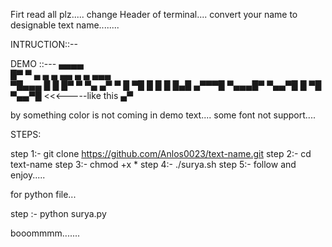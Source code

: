 Firt read all plz.....
change Header of terminal....
convert your name to designable text name........

INTRUCTION::-- 

DEMO ::--- 
  ▄▄▄▄                             
 █▀   ▀ ▄   ▄   ▄ ▄▄  ▄   ▄   ▄▄▄  
 ▀█▄▄▄  █   █   █▀  ▀ ▀▄ ▄▀  ▀   █ 
     ▀█ █   █   █      █▄█   ▄▀▀▀█ 
 ▀▄▄▄█▀ ▀▄▄▀█   █      ▀█    ▀▄▄▀█ <<<-----like this
                       ▄▀     
 
by something color is not coming in demo text....
some font not support....

STEPS:


step 1:- git clone https://github.com/Anlos0023/text-name.git
step 2:- cd text-name
step 3:- chmod +x *
step 4:- ./surya.sh
step 5:- follow and enjoy.....

for python file...

step  :- python surya.py

booommmm.......

